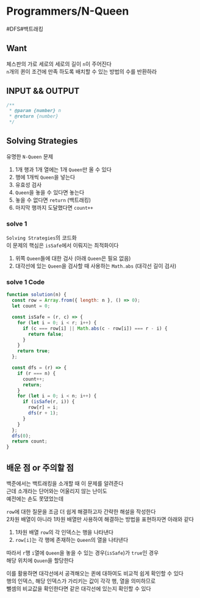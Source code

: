 # Programmers/N-Queen

#DFS#백트래킹

## Want

체스판의 가로 세로의 세로의 길이 `n`이 주어진다  
`n`개의 퀸이 조건에 만족 하도록 배치할 수 있는 방법의 수를 반환하라

## INPUT && OUTPUT

```js
/**
 * @param {number} n
 * @return {number}
 */
```

## Solving Strategies

유명한 `N-Queen` 문제

1. 1개 행과 1개 열에는 1개 `Queen`만 올 수 있다
2. 행에 1개씩 `Queen`을 넣는다
3. 유효성 검사
4. `Queen`을 놓을 수 있다면 놓는다
5. 놓을 수 없다면 `return` (백트래킹)
6. 마지막 행까지 도달했다면 `count++`

### solve 1

`Solving Strategies`의 코드화  
이 문제의 핵심은 `isSafe`에서 이뤄지는 최적화이다

1. 위쪽 `Queen`들에 대한 검사 (아래 `Queen`은 필요 없음)
2. 대각선에 있는 `Queen`을 검사할 때 사용하는 `Math.abs` (대각선 길이 검사)

### solve 1 Code

```js
function solution(n) {
  const row = Array.from({ length: n }, () => 0);
  let count = 0;

  const isSafe = (r, c) => {
    for (let i = 0; i < r; i++) {
      if (c === row[i] || Math.abs(c - row[i]) === r - i) {
        return false;
      }
    }
    return true;
  };

  const dfs = (r) => {
    if (r === n) {
      count++;
      return;
    }
    for (let i = 0; i < n; i++) {
      if (isSafe(r, i)) {
        row[r] = i;
        dfs(r + 1);
      }
    }
  };
  dfs(0);
  return count;
}
```

## 배운 점 or 주의할 점

백준에서는 백트래킹을 소개할 때 이 문제를 알려준다  
근데 소개라는 단어와는 어울리지 않는 난이도  
예전에는 손도 못댔었는데

`row`에 대한 질문을 조금 더 쉽게 해결하고자 간략한 해설을 작성한다  
2차원 배열이 아니라 1차원 배열만 사용하여 해결하는 방법을 표현하자면 아래와 같다

1. 1차원 배열 `row`의 각 인덱스는 행을 나타낸다
2. `row[i]`는 각 행에 존재하는 `Queen`의 열을 나타낸다

따라서 `r`행 `i`열에 `Queen`을 놓을 수 있는 경우(`isSafe`)가 `true`인 경우  
해당 위치에 `Quuen`을 할당한다

이를 활용하면 대각선에서 공격해오는 퀸에 대하여도 비교적 쉽게 확인할 수 있다  
행의 인덱스, 해당 인덱스가 가리키는 값이 각각 행, 열을 의미하므로  
뺄셈의 비교값을 확인한다면 같은 대각선에 있는지 확인할 수 있다

